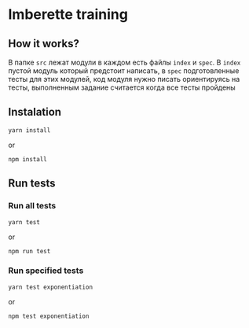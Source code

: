 # Imberette training

## How it works?

В папке `src` лежат модули в каждом есть файлы `index` и `spec`.
В `index` пустой модуль который предстоит написать, в `spec` подготовленные тесты для этих модулей, код модуля нужно писать ориентируясь на тесты, выполненным задание считается когда все тесты пройдены

## Instalation

```
yarn install
```
or
```
npm install
```

## Run tests

### Run all tests

```
yarn test
```
or
```
npm run test
```

### Run specified tests

```
yarn test exponentiation
```
or
```
npm test exponentiation
```
